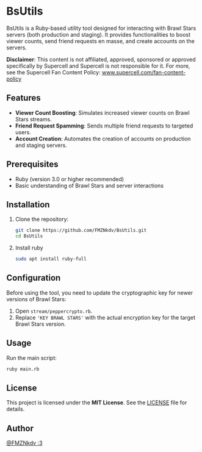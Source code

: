 # BsUtils

BsUtils is a Ruby-based utility tool designed for interacting with Brawl Stars servers (both production and staging). It provides functionalities to boost viewer counts, send friend requests en masse, and create accounts on the servers. 

**Disclaimer**: This content is not affiliated, approved, sponsored or approved specifically by Supercell and Supercell is not responsible for it. For more, see the Supercell Fan Content Policy: www.supercell.com/fan-content-policy

## Features

- **Viewer Count Boosting**: Simulates increased viewer counts on Brawl Stars streams.
- **Friend Request Spamming**: Sends multiple friend requests to targeted users.
- **Account Creation**: Automates the creation of accounts on production and staging servers.
  
## Prerequisites

- Ruby (version 3.0 or higher recommended)
- Basic understanding of Brawl Stars and server interactions

## Installation

1. Clone the repository:
   ```bash
   git clone https://github.com/FMZNkdv/BsUtils.git
   cd BsUtils
   ```

2. Install ruby 
   ```bash
   sudo apt install ruby-full
   ```

## Configuration

Before using the tool, you need to update the cryptographic key for newer versions of Brawl Stars:

1. Open `stream/peppercrypto.rb`.
2. Replace `'KEY BRAWL STARS'` with the actual encryption key for the target Brawl Stars version.

## Usage

Run the main script:
```bash
ruby main.rb
```

## License

This project is licensed under the **MIT License**. See the [LICENSE](LICENSE) file for details.

## Author
[@FMZNkdv :3](https://t.me/FMZNkdv)
